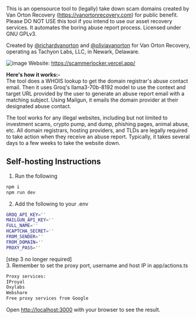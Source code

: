 This is an opensource tool to (legally) take down scam domains created by Van Orton Recovery (https://vanortonrecovery.com) for public benefit. Please DO NOT USE this tool if you intend to use our asset recovery services. It automates the boring abuse report process. Licensed under GNU GPLv3.

Created by 
[@richardvanorton](https://www.github.com/richardvanorton) and
[@oliviavanorton](https://www.github.com/oliviavanorton) for Van Orton Recovery, operating as Tachyon Labs, LLC, in Newark, Delaware.

![image](https://github.com/user-attachments/assets/679ef9bc-0f36-4ab5-b941-fd8050bef6ed)
Website: https://scammerlocker.vercel.app/

<b>Here's how it works:-</b> <br>
The tool does a WHOIS lookup to get the domain registrar's abuse contact email. Then it uses Groq's llama3-70b-8192 model to use the context and target URL provided by the user to generate an abuse report email with a matching subject. Using Mailgun, it emails the domain provider at their designated abuse contact.

The tool works for any illegal websites, including but not limited to investment scams, crypto pump, and dump, phishing pages, animal abuse, etc. All domain registrars, hosting providers, and TLDs are legally required to take action when they receive an abuse report. Typically, it takes several days to a few weeks to take the website down.

## Self-hosting Instructions

1. Run the following
```bash
npm i
npm run dev
```

2. Add the following to your .env
```bash
GROQ_API_KEY=''
MAILGUN_API_KEY=''
FULL_NAME=''
HCAPTCHA_SECRET=''
FROM_SENDER=''
FROM_DOMAIN=''
PROXY_PASS=''
```
[step 3 no longer required] <br>
3. Remember to set the proxy port, username and host IP in app/actions.ts
```bash
Proxy services:
IProyal
Oxylabs
Webshare
Free proxy services from Google
```

Open [http://localhost:3000](http://localhost:3000) with your browser to see the result.
